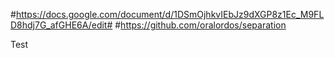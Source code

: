 #https://docs.google.com/document/d/1DSmOjhkvIEbJz9dXGP8z1Ec_M9FLD8hdj7G_afGHE6A/edit#
#https://github.com/oralordos/separation

Test

